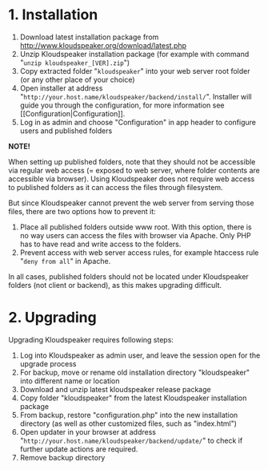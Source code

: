 # 1. Installation

1. Download latest installation package from http://www.kloudspeaker.org/download/latest.php
2. Unzip Kloudspeaker installation package (for example with command "`unzip kloudspeaker_[VER].zip`")
3. Copy extracted folder "`kloudspeaker`" into your web server root folder (or any other place of your choice)
4. Open installer at address "`http://your.host.name/kloudspeaker/backend/install/`". Installer will guide you through the configuration, for more information see [[Configuration|Configuration]].
5. Log in as admin and choose "Configuration" in app header to configure users and published folders

**NOTE!**

When setting up published folders, note that they should not be accessible via regular web access (= exposed to web server, where folder contents are accessible via browser). Using Kloudspeaker does not require web access to published folders as it can access the files through filesystem.

But since Kloudspeaker cannot prevent the web server from serving those files, there are two options how to prevent it:

1. Place all published folders outside www root. With this option, there is no way users can access the files with browser via Apache. Only PHP has to have read and write access to the folders.
2. Prevent access with web server access rules, for example htaccess rule "`deny from all`" in Apache.

In all cases, published folders should not be located under Kloudspeaker folders (not client or backend), as this makes upgrading difficult.

# 2. Upgrading

Upgrading Kloudspeaker requires following steps:

1. Log into Kloudspeaker as admin user, and leave the session open for the upgrade process
2. For backup, move or rename old installation directory "kloudspeaker" into different name or location
3. Download and unzip latest kloudspeaker release package
4. Copy folder "kloudspeaker" from the latest Kloudspeaker installation package
5. From backup, restore "configuration.php" into the new installation directory (as well as other customized files, such as "index.html")
6. Open updater in your browser at address "`http://your.host.name/kloudspeaker/backend/update/`" to check if further update actions are required.
7. Remove backup directory